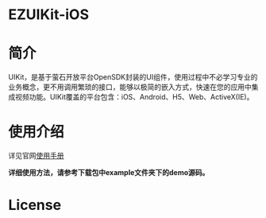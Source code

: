 EZUIKit-iOS
====

# 简介
UIKit，是基于萤石开放平台OpenSDK封装的UI组件，使用过程中不必学习专业的业务概念，更不用调用繁琐的接口，能够以极简的嵌入方式，快速在您的应用中集成视频功能。UIKit覆盖的平台包含：iOS、Android、H5、Web、ActiveX(IE)。
# 使用介绍
详见官网[使用手册](https://open.ys7.com/doc/zh/uikit/uikit_ios.html)

**详细使用方法，请参考下载包中example文件夹下的demo源码。**
# License


